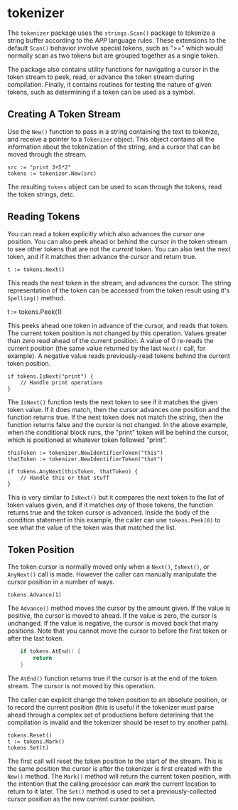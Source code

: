 # tokenizer

The `tokenizer` package uses the `strings.Scan()` package to tokenize
a string buffer according to the _APP_ language rules. These extensions
to the default `Scan()` behavior involve special tokens, such as ">="
which would normally scan as two tokens but are grouped together as a
single token.

The package also contains utility functions for navigating a cursor in
the token stream to peek, read, or advance the token stream during
compilation. Finally, it contains routines for testing the nature of
given tokens, such as determining if a token can be used as a symbol.

## Creating A Token Stream

Use the `New()` function to pass in a string containing the text to
tokenize, and receive a pointer to a `Tokenizer` object. This object
contains all the information about the tokenization of the string,
and a cursor that can be moved through the stream.

    src := "print 3+5*2"
    tokens := tokenizer.New(src)

The resulting `tokens` object can be used to scan through the tokens, read the token strings,  detc.

## Reading Tokens

You can read a token explicitly which also advances the cursor one position. You can also
peek ahead or behind the cursor in the token stream to see other tokens that are not the
_current_ token. You can also test the next token, and if it matches then advance the cursor and return true.

    t := tokens.Next()

This reads the next token in the stream, and advances the cursor. The string representation of the token can be accessed from the token result using it's
`Spelling()` method.

   t := tokens.Peek(1)

This peeks ahead one token in advance of the cursor, and reads that token.
The current token position is not changed by this operation. Values greater
than zero read ahead of the current position. A value of 0 re-reads the
current position (the same value returned by the last `Next()` call, for
example). A negative value reads previously-read tokens behind the current
token position.

    if tokens.IsNext("print") {
        // Handle print operations
    }

The `IsNext()` function tests the next token to see if it matches the given
token value. If it does match, then the cursor advances one position and
the function returns true. If the next token does not match the string,
then the function returns false and the cursor is not changed. In the above
example, when the conditional block runs, the "print" token will be behind
the cursor, which is positioned at whatever token followed "print".

    thisToken := tokenizer.NewIdentifierToken("this")
    thatToken := tokenizer.NewIdentifierToken("that")

    if tokens.AnyNext(thisToken, thatToken) {
        // Handle this or that stuff
    }

This is very similar to `IsNext()` but it compares the next token to the list of token
values given, and if it matches _any_ of those tokens, the function returns true and the
token cursor is advanced. Inside the body of the condition statement in this example,
the caller can use `tokens.Peek(0)` to see what the value of the token was that matched
the list.

## Token Position

The token cursor is normally moved only when a `Next()`, `IsNext()`, or `AnyNext()`
call is made. However the caller can manually manipulate the cursor position in a
number of ways.

    tokens.Advance(1)

The `Advance()` method moves the cursor by the amount given. If the value is
positive, the cursor is moved to ahead. If the value is zero, the cursor is
unchanged. If the value is negative, the cursor is moved back that many
positions. Note that you cannot move the cursor to before the first token
or after the last token.

```go
    if tokens.AtEnd() {
        return
    }
```

The `AtEnd()` function returns true if the cursor is at the end of the
token stream. The cursor is not moved by this operation.

The caller can explicit change the token position to an absolute position,
or to record the current position (this is useful if the tokenizer must
parse ahead through a complex set of productions before deterining that
the compilation is invalid and the tokenizer should be reset to try
another path).

    tokens.Reset()
    t := tokens.Mark()
    tokens.Set(t)

The first call will reset the token position to the start of the stream.
This is the same position the cursor is after the tokenizer is first
created with the `New()` method. The `Mark()` method will return the
current token position, with the intention that the calling processor
can _mark_ the current location to return to it later. The `Set()` method
is used to set a previously-collected cursor position as the new current
cursor position.

